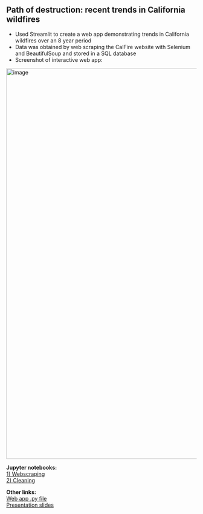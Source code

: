 ## Path of destruction: recent trends in California wildfires  

- Used Streamlit to create a web app demonstrating trends in California wildfires over an 8 year period 
- Data was obtained by web scraping the CalFire website with Selenium and BeautifulSoup and stored in a SQL database 
- Screenshot of interactive web app:


<img width="1031" alt="image" src="https://user-images.githubusercontent.com/79233614/141921811-8acd4b28-f154-490f-bde6-a63d081d0043.png">

**Jupyter notebooks:**  
[1) Webscraping](1_engineering_fires_webscraping.ipynb)  
[2) Cleaning](2_engineering_fires_EDA.ipynb)    

**Other links:**  
[Web app .py file](fire_app.py)  
[Presentation slides](engineering_wildfires.pdf)
